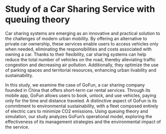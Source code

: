 # Study of a Car Sharing Service with queuing theory
Car sharing systems are emerging as an innovative and practical solution to the challenges of modern urban mobility. By offering an alternative to private car ownership, these services enable users to access vehicles only when needed, eliminating the responsibilities and costs associated with owning a car. Thanks to their flexibility, car sharing systems can help reduce the total number of vehicles on the road, thereby alleviating traffic congestion and decreasing air pollution. Additionally, they optimize the use of parking spaces and territorial resources, enhancing urban livability and sustainability.

In this study, we examine the case of GoFun, a car sharing company founded in China that offers short-term car rental services. Through its mobile app, GoFun allows users to book, unlock, and use vehicles, paying only for the time and distance traveled. A distinctive aspect of GoFun is its commitment to environmental sustainability, with a fleet composed entirely of electric cars to minimize CO2 emissions. Using queuing theory and simulation, our study analyzes GoFun’s operational model, exploring the effectiveness of its management strategies and the environmental impact of the service.
